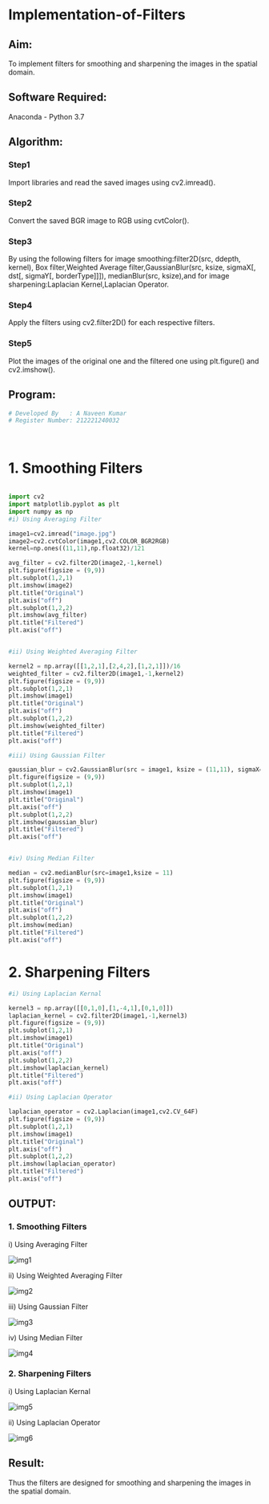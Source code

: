 # Implementation-of-Filters
## Aim:
To implement filters for smoothing and sharpening the images in the spatial domain.

## Software Required:
Anaconda - Python 3.7

## Algorithm:
### Step1

Import libraries and read the saved images using cv2.imread().

### Step2

Convert the saved BGR image to RGB using cvtColor().

### Step3

By using the following filters for image smoothing:filter2D(src, ddepth, kernel), Box filter,Weighted Average filter,GaussianBlur(src, ksize, sigmaX[, dst[, sigmaY[, borderType]]]), medianBlur(src, ksize),and for image sharpening:Laplacian Kernel,Laplacian Operator.

### Step4

Apply the filters using cv2.filter2D() for each respective filters.

### Step5

Plot the images of the original one and the filtered one using plt.figure() and cv2.imshow().
## Program:
```Python
# Developed By   : A Naveen Kumar
# Register Number: 212221240032
```
</br>

# 1. Smoothing Filters
```Python

import cv2
import matplotlib.pyplot as plt
import numpy as np
#i) Using Averaging Filter

image1=cv2.imread("image.jpg")
image2=cv2.cvtColor(image1,cv2.COLOR_BGR2RGB)
kernel=np.ones((11,11),np.float32)/121

avg_filter = cv2.filter2D(image2,-1,kernel)
plt.figure(figsize = (9,9))
plt.subplot(1,2,1)
plt.imshow(image2)
plt.title("Original")
plt.axis("off")
plt.subplot(1,2,2)
plt.imshow(avg_filter)
plt.title("Filtered")
plt.axis("off")


#ii) Using Weighted Averaging Filter

kernel2 = np.array([[1,2,1],[2,4,2],[1,2,1]])/16
weighted_filter = cv2.filter2D(image1,-1,kernel2)
plt.figure(figsize = (9,9))
plt.subplot(1,2,1)
plt.imshow(image1)
plt.title("Original")
plt.axis("off")
plt.subplot(1,2,2)
plt.imshow(weighted_filter)
plt.title("Filtered")
plt.axis("off")

#iii) Using Gaussian Filter

gaussian_blur = cv2.GaussianBlur(src = image1, ksize = (11,11), sigmaX=0, sigmaY=0)
plt.figure(figsize = (9,9))
plt.subplot(1,2,1)
plt.imshow(image1)
plt.title("Original")
plt.axis("off")
plt.subplot(1,2,2)
plt.imshow(gaussian_blur)
plt.title("Filtered")
plt.axis("off")


#iv) Using Median Filter

median = cv2.medianBlur(src=image1,ksize = 11)
plt.figure(figsize = (9,9))
plt.subplot(1,2,1)
plt.imshow(image1)
plt.title("Original")
plt.axis("off")
plt.subplot(1,2,2)
plt.imshow(median)
plt.title("Filtered")
plt.axis("off")
```


# 2. Sharpening Filters
```python
#i) Using Laplacian Kernal

kernel3 = np.array([[0,1,0],[1,-4,1],[0,1,0]])
laplacian_kernel = cv2.filter2D(image1,-1,kernel3)
plt.figure(figsize = (9,9))
plt.subplot(1,2,1)
plt.imshow(image1)
plt.title("Original")
plt.axis("off")
plt.subplot(1,2,2)
plt.imshow(laplacian_kernel)
plt.title("Filtered")
plt.axis("off")

#ii) Using Laplacian Operator

laplacian_operator = cv2.Laplacian(image1,cv2.CV_64F)
plt.figure(figsize = (9,9))
plt.subplot(1,2,1)
plt.imshow(image1)
plt.title("Original")
plt.axis("off")
plt.subplot(1,2,2)
plt.imshow(laplacian_operator)
plt.title("Filtered")
plt.axis("off")
```

## OUTPUT:
### 1. Smoothing Filters
i) Using Averaging Filter

![img1](https://user-images.githubusercontent.com/94387019/232283403-45bf2d63-db00-49e7-9c42-8d51a64273ed.jpg)


ii) Using Weighted Averaging Filter

![img2](https://user-images.githubusercontent.com/94387019/232283411-2253e29c-d943-41c7-a670-5b7b677c7351.jpg)


iii) Using Gaussian Filter

![img3](https://user-images.githubusercontent.com/94387019/232283419-2f06909f-e0bf-4962-b93a-a800276b594c.jpg)


iv) Using Median Filter

![img4](https://user-images.githubusercontent.com/94387019/232283435-a0623e20-bd00-4921-b2e3-e1af54093783.jpg)


### 2. Sharpening Filters
i) Using Laplacian Kernal

![img5](https://user-images.githubusercontent.com/94387019/232283448-957840c5-4462-4ccd-9af2-92b55ad6ed14.jpg)


ii) Using Laplacian Operator

![img6](https://user-images.githubusercontent.com/94387019/232283559-4272e345-7de1-430a-8ae3-d7e4a40bd02c.jpg)


## Result:
Thus the filters are designed for smoothing and sharpening the images in the spatial domain.
